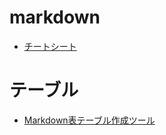 # markdown

- [チートシート](https://qiita.com/Qiita/items/c686397e4a0f4f11683d#%E3%82%B3%E3%83%B3%E3%83%86%E3%83%B3%E3%83%84%E3%81%AE%E5%9F%8B%E3%82%81%E8%BE%BC%E3%81%BF)

# テーブル

- [Markdown表テーブル作成ツール](https://notepm.jp/markdown-table-tool#:~:text=Markdown%E8%A1%A8%E3%83%86%E3%83%BC%E3%83%96%E3%83%AB%E4%BD%9C%E6%88%90%E3%83%84%E3%83%BC%E3%83%AB%E3%81%AE%E4%BD%BF%E3%81%84%E6%96%B9%201%20Excel%E3%81%BE%E3%81%9F%E3%81%AFMarkdown%E3%81%8B%E3%82%89%E8%AA%AD%E8%BE%BC%202%20%E8%A1%8C%E8%BF%BD%E5%8A%A0%E3%80%81%E5%88%97%E8%BF%BD%E5%8A%A0%203%20%E8%A1%8C%E5%89%8A%E9%99%A4%E3%80%81%E5%88%97%E5%89%8A%E9%99%A4%204,%E5%8F%B3%E5%AF%84%E3%81%9B%E3%83%BB%E4%B8%AD%E5%A4%AE%E5%AF%84%E3%81%9B%E3%83%BB%E5%B7%A6%E5%AF%84%E3%81%9B%206%20%E3%82%BB%E3%83%AB%E3%81%AE%E3%82%B3%E3%83%94%E3%83%BC%EF%BC%86%E3%83%9A%E3%83%BC%E3%82%B9%E3%83%88%207%20%E3%82%BB%E3%83%AB%E3%81%AE%E7%B7%A8%E9%9B%86%EF%BC%88%E3%82%B7%E3%83%A7%E3%83%BC%E3%83%88%E3%82%AB%E3%83%83%E3%83%88%E3%82%AD%E3%83%BC%EF%BC%89%208%20%E6%93%8D%E4%BD%9C%E3%83%A1%E3%83%8B%E3%83%A5%E3%83%BC%E3%81%AE%E8%A1%A8%E7%A4%BA%20%E3%81%9D%E3%81%AE%E4%BB%96%E3%81%AE%E3%82%A2%E3%82%A4%E3%83%86%E3%83%A0)
